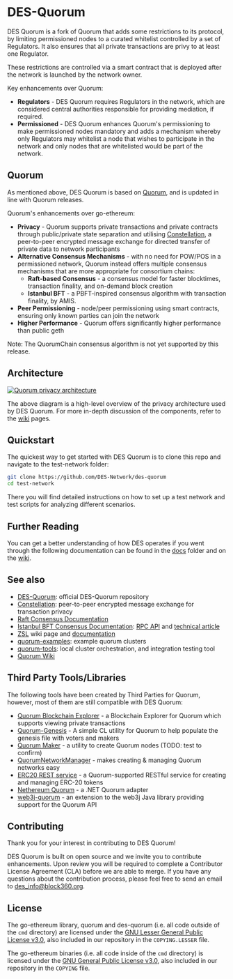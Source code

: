 # DES-Quorum

DES Quorum is a fork of Quorum that adds some restrictions to its protocol, by limiting permissioned nodes to a curated whitelist controlled by a set of Regulators. It also ensures that all private transactions are privy to at least one Regulator.

These restrictions are controlled via a smart contract that is deployed after the network is launched by the network owner.

Key enhancements over Quorum:
  * __Regulators__ - DES Quorum requires Regulators in the network, which are considered central authorities responsible for providing mediation, if required.
  * __Permissioned__ - DES Quorum enhances Quorum's permissioning to make permissioned nodes mandatory and adds a mechanism whereby only Regulators may whitelist a node that wishes to participate in the network and only nodes that are whitelisted would be part of the network.
  
## Quorum

As mentioned above, DES Quorum is based on [Quorum](https://github.com/jpmorganchase/quorum), and is updated in line with Quorum releases. 

Quorum's enhancements over go-ethereum:

  * __Privacy__ - Quorum supports private transactions and private contracts through public/private state separation and utilising [Constellation](https://github.com/jpmorganchase/constellation), a peer-to-peer encrypted message exchange for directed transfer of private data to network participants
  * __Alternative Consensus Mechanisms__ - with no need for POW/POS in a permissioned network, Quorum instead offers multiple consensus mechanisms that are more appropriate for consortium chains:
    * __Raft-based Consensus__ - a consensus model for faster blocktimes, transaction finality, and on-demand block creation
    * __Istanbul BFT__ - a PBFT-inspired consensus algorithm with transaction finality, by AMIS.
  * __Peer Permissioning__ - node/peer permissioning using smart contracts, ensuring only known parties can join the network
  * __Higher Performance__ - Quorum offers significantly higher performance than public geth

Note: The QuorumChain consensus algorithm is not yet supported by this release.

## Architecture

<a href="https://github.com/DES-Network/des-quorum/wiki/Transaction-Processing#private-transaction-process-flow">![Quorum privacy architecture](https://github.com/jpmorganchase/quorum-docs/raw/master/images/QuorumTransactionProcessing.JPG)</a>

The above diagram is a high-level overview of the privacy architecture used by DES Quorum. For more in-depth discussion of the components, refer to the [wiki](https://github.com/DES-Network/des-quorum/wiki/) pages.

## Quickstart

The quickest way to get started with DES Quorum is to clone this repo and navigate to the test-network folder:

```sh
git clone https://github.com/DES-Network/des-quorum
cd test-network
```

There you will find detailed instructions on how to set up a test network and test scripts for analyzing different scenarios.

## Further Reading

You can get a better understanding of how DES operates if you went through the following documentation can be found in the [docs](docs/) folder and on the [wiki](https://github.com/DES-Network/des-quorum/wiki/).

## See also

* [DES-Quorum](https://github.com/DES-Network/des-quorum): official DES-Quorum repository
* [Constellation](https://github.com/jpmorganchase/constellation): peer-to-peer encrypted message exchange for transaction privacy
* [Raft Consensus Documentation](raft/doc.md)
* [Istanbul BFT Consensus Documentation](https://github.com/ethereum/EIPs/issues/650): [RPC API](https://github.com/getamis/go-ethereum/wiki/RPC-API) and [technical article](https://medium.com/getamis/istanbul-bft-ibft-c2758b7fe6ff)
* [ZSL](https://github.com/jpmorganchase/quorum/wiki/ZSL) wiki page and [documentation](https://github.com/jpmorganchase/zsl-q/blob/master/README.md)
* [quorum-examples](https://github.com/jpmorganchase/quorum-examples): example quorum clusters
* [quorum-tools](https://github.com/jpmorganchase/quorum-tools): local cluster orchestration, and integration testing tool
* [Quorum Wiki](https://github.com/jpmorganchase/quorum/wiki)

## Third Party Tools/Libraries

The following tools have been created by Third Parties for Quorum, however, most of them are still compatible with DES Quorum:

* [Quorum Blockchain Explorer](https://github.com/blk-io/blk-explorer-free) - a Blockchain Explorer for Quorum which supports viewing private transactions
* [Quorum-Genesis](https://github.com/davebryson/quorum-genesis) - A simple CL utility for Quorum to help populate the genesis file with voters and makers
* [Quorum Maker](https://github.com/synechron-finlabs/quorum-maker/) - a utility to create Quorum nodes (TODO: test to confirm)
* [QuorumNetworkManager](https://github.com/ConsenSys/QuorumNetworkManager) - makes creating & managing Quorum networks easy
* [ERC20 REST service](https://github.com/blk-io/erc20-rest-service) - a Quorum-supported RESTful service for creating and managing ERC-20 tokens
* [Nethereum Quorum](https://github.com/Nethereum/Nethereum/tree/master/src/Nethereum.Quorum) - a .NET Quorum adapter
* [web3j-quorum](https://github.com/web3j/quorum) - an extension to the web3j Java library providing support for the Quorum API

## Contributing

Thank you for your interest in contributing to DES Quorum!

DES Quorum is built on open source and we invite you to contribute enhancements. Upon review you will be required to complete a Contributor License Agreement (CLA) before we are able to merge. If you have any questions about the contribution process, please feel free to send an email to [des_info@block360.org](mailto:des_info@block360.org).

## License

The go-ethereum library, quorum and des-quorum (i.e. all code outside of the `cmd` directory) are licensed under the [GNU Lesser General Public License v3.0](https://www.gnu.org/licenses/lgpl-3.0.en.html), also included in our repository in the `COPYING.LESSER` file.

The go-ethereum binaries (i.e. all code inside of the `cmd` directory) is licensed under the [GNU General Public License v3.0](https://www.gnu.org/licenses/gpl-3.0.en.html), also included in our repository in the `COPYING` file.
